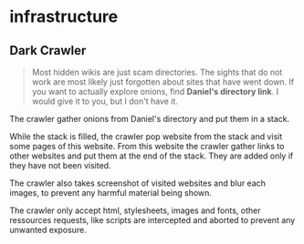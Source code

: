 # infrastructure

## Dark Crawler

> Most hidden wikis are just scam directories. The sights that do not work are most likely just forgotten about sites that have went down. If you want to actually explore onions, find **Daniel's directory link**. I would give it to you, but I don't have it.

The crawler gather onions from Daniel's directory and put them in a stack.

While the stack is filled, the crawler pop website from the stack and visit some pages of this website. 
From this website the crawler gather links to other websites and put them at the end of the stack. They are added only if they have not been visited.

The crawler also takes screenshot of visited websites and blur each images, to prevent any harmful material being shown.

The crawler only accept html, stylesheets, images and fonts, other ressources requests, like scripts are intercepted and aborted to prevent any unwanted exposure.

